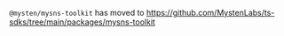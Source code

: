 `@mysten/mysns-toolkit` has moved to
https://github.com/MystenLabs/ts-sdks/tree/main/packages/mysns-toolkit

